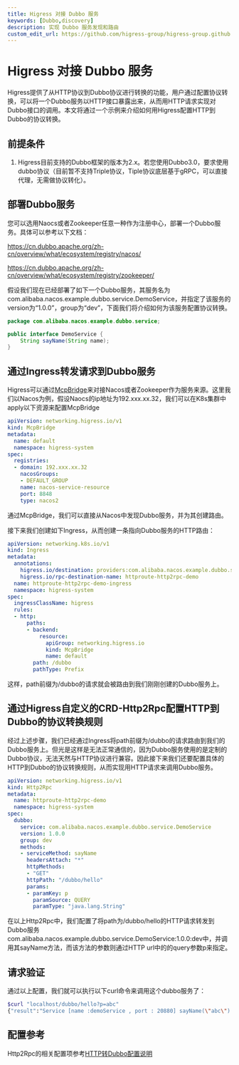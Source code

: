 ```yaml
---
title: Higress 对接 Dubbo 服务
keywords: [Dubbo,discovery]
description: 实现 Dubbo 服务发现和路由
custom_edit_url: https://github.com/higress-group/higress-group.github.io/blob/main/i18n/zh-cn/docusaurus-plugin-content-docs/current/user/dubbo.md
---
```


# Higress 对接 Dubbo 服务

Higress提供了从HTTP协议到Dubbo协议进行转换的功能，用户通过配置协议转换，可以将一个Dubbo服务以HTTP接口暴露出来，从而用HTTP请求实现对Dubbo接口的调用。本文将通过一个示例来介绍如何用Higress配置HTTP到Dubbo的协议转换。

## 前提条件
1. Higress目前支持的Dubbo框架的版本为2.x。若您使用Dubbo3.0，要求使用dubbo协议（目前暂不支持Triple协议，Tiple协议底层基于gRPC，可以直接代理，无需做协议转化）。

## 部署Dubbo服务

您可以选用Naocs或者Zookeeper任意一种作为注册中心，部署一个Dubbo服务。具体可以参考以下文档：

https://cn.dubbo.apache.org/zh-cn/overview/what/ecosystem/registry/nacos/

https://cn.dubbo.apache.org/zh-cn/overview/what/ecosystem/registry/zookeeper/

假设我们现在已经部署了如下一个Dubbo服务，其服务名为com.alibaba.nacos.example.dubbo.service.DemoService，并指定了该服务的version为“1.0.0”，group为“dev”，下面我们将介绍如何为该服务配置协议转换。

```java
package com.alibaba.nacos.example.dubbo.service;

public interface DemoService {
    String sayName(String name);
}
```
     
## 通过Ingress转发请求到Dubbo服务
Higress可以通过[McpBridge](./mcp-bridge.md)来对接Nacos或者Zookeeper作为服务来源。这里我们以Nacos为例，假设Naocs的ip地址为192.xxx.xx.32，我们可以在K8s集群中apply以下资源来配置McpBridge
```yaml
apiVersion: networking.higress.io/v1
kind: McpBridge
metadata:
  name: default
  namespace: higress-system
spec:
  registries:
  - domain: 192.xxx.xx.32
    nacosGroups:
    - DEFAULT_GROUP
    name: nacos-service-resource
    port: 8848
    type: nacos2
```
通过McpBridge，我们可以直接从Nacos中发现Dubbo服务，并为其创建路由。

接下来我们创建如下Ingress，从而创建一条指向Dubbo服务的HTTP路由：
```yaml
apiVersion: networking.k8s.io/v1
kind: Ingress
metadata:
  annotations:
    higress.io/destination: providers:com.alibaba.nacos.example.dubbo.service.DemoService:1.0.0:dev.DEFAULT-GROUP.public.nacos
    higress.io/rpc-destination-name: httproute-http2rpc-demo
  name: httproute-http2rpc-demo-ingress
  namespace: higress-system
spec:
  ingressClassName: higress
  rules:
  - http:
      paths:
      - backend:
          resource:
            apiGroup: networking.higress.io
            kind: McpBridge
            name: default
        path: /dubbo
        pathType: Prefix
```
这样，path前缀为/dubbo的请求就会被路由到我们刚刚创建的Dubbo服务上。

## 通过Higress自定义的CRD-Http2Rpc配置HTTP到Dubbo的协议转换规则
经过上述步骤，我们已经通过Ingress将path前缀为/dubbo的请求路由到我们的Dubbo服务上。但光是这样是无法正常通信的，因为Dubbo服务使用的是定制的Dubbo协议，无法天然与HTTP协议进行兼容。因此接下来我们还要配置具体的HTTP到Dubbo的协议转换规则，从而实现用HTTP请求来调用Dubbo服务。

```yaml
apiVersion: networking.higress.io/v1
kind: Http2Rpc
metadata:
  name: httproute-http2rpc-demo
  namespace: higress-system
spec:
  dubbo: 
    service: com.alibaba.nacos.example.dubbo.service.DemoService
    version: 1.0.0
    group: dev
    methods: 
    - serviceMethod: sayName
      headersAttach: "*"
      httpMethods: 
      - "GET"
      httpPath: "/dubbo/hello"
      params:
      - paramKey: p
        paramSource: QUERY
        paramType: "java.lang.String"
```
在以上Http2Rpc中，我们配置了将path为/dubbo/hello的HTTP请求转发到Dubbo服务com.alibaba.nacos.example.dubbo.service.DemoService:1.0.0:dev中，并调用其sayName方法，而该方法的参数则通过HTTP url中的的query参数p来指定。

## 请求验证
通过以上配置，我们就可以执行以下curl命令来调用这个dubbo服务了：
```bash
$curl "localhost/dubbo/hello?p=abc" 
{"result":"Service [name :demoService , port : 20880] sayName(\"abc\") : Hello,abc"}
```

## 配置参考
Http2Rpc的相关配置项参考[HTTP转Dubbo配置说明](./dubbo-http2rpc.md)
